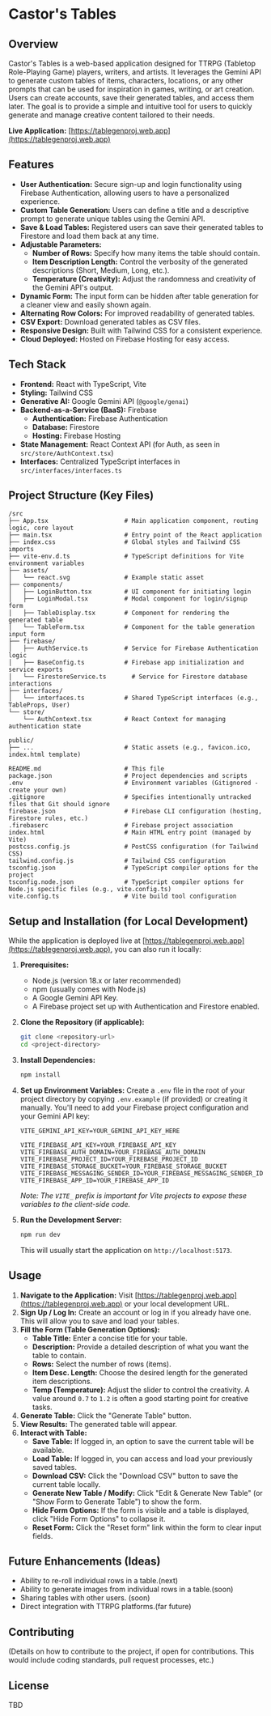 # Castor's Tables

## Overview

Castor's Tables is a web-based application designed for TTRPG (Tabletop Role-Playing Game) players, writers, and artists. It leverages the Gemini API to generate custom tables of items, characters, locations, or any other prompts that can be used for inspiration in games, writing, or art creation. Users can create accounts, save their generated tables, and access them later. The goal is to provide a simple and intuitive tool for users to quickly generate and manage creative content tailored to their needs.

**Live Application:** [https://tablegenproj.web.app](https://tablegenproj.web.app)

## Features

*   **User Authentication:** Secure sign-up and login functionality using Firebase Authentication, allowing users to have a personalized experience.
*   **Custom Table Generation:** Users can define a title and a descriptive prompt to generate unique tables using the Gemini API.
*   **Save & Load Tables:** Registered users can save their generated tables to Firestore and load them back at any time.
*   **Adjustable Parameters:**
    *   **Number of Rows:** Specify how many items the table should contain.
    *   **Item Description Length:** Control the verbosity of the generated descriptions (Short, Medium, Long, etc.).
    *   **Temperature (Creativity):** Adjust the randomness and creativity of the Gemini API's output.
*   **Dynamic Form:** The input form can be hidden after table generation for a cleaner view and easily shown again.
*   **Alternating Row Colors:** For improved readability of generated tables.
*   **CSV Export:** Download generated tables as CSV files.
*   **Responsive Design:** Built with Tailwind CSS for a consistent experience.
*   **Cloud Deployed:** Hosted on Firebase Hosting for easy access.

## Tech Stack

*   **Frontend:** React with TypeScript, Vite
*   **Styling:** Tailwind CSS
*   **Generative AI:** Google Gemini API (`@google/genai`)
*   **Backend-as-a-Service (BaaS):** Firebase
    *   **Authentication:** Firebase Authentication
    *   **Database:** Firestore
    *   **Hosting:** Firebase Hosting
*   **State Management:** React Context API (for Auth, as seen in `src/store/AuthContext.tsx`)
*   **Interfaces:** Centralized TypeScript interfaces in `src/interfaces/interfaces.ts`

## Project Structure (Key Files)

```
/src
├── App.tsx                     # Main application component, routing logic, core layout
├── main.tsx                    # Entry point of the React application
├── index.css                   # Global styles and Tailwind CSS imports
├── vite-env.d.ts               # TypeScript definitions for Vite environment variables
├── assets/
│   └── react.svg               # Example static asset
├── components/
│   ├── LoginButton.tsx         # UI component for initiating login
│   ├── LoginModal.tsx          # Modal component for login/signup form
│   ├── TableDisplay.tsx        # Component for rendering the generated table
│   └── TableForm.tsx           # Component for the table generation input form
├── firebase/
│   ├── AuthService.ts          # Service for Firebase Authentication logic
│   ├── BaseConfig.ts           # Firebase app initialization and service exports
│   └── FirestoreService.ts       # Service for Firestore database interactions
├── interfaces/
│   └── interfaces.ts           # Shared TypeScript interfaces (e.g., TableProps, User)
└── store/
    └── AuthContext.tsx         # React Context for managing authentication state

public/
├── ...                         # Static assets (e.g., favicon.ico, index.html template)

README.md                       # This file
package.json                    # Project dependencies and scripts
.env                            # Environment variables (Gitignored - create your own)
.gitignore                      # Specifies intentionally untracked files that Git should ignore
firebase.json                   # Firebase CLI configuration (hosting, Firestore rules, etc.)
.firebaserc                     # Firebase project association
index.html                      # Main HTML entry point (managed by Vite)
postcss.config.js               # PostCSS configuration (for Tailwind CSS)
tailwind.config.js              # Tailwind CSS configuration
tsconfig.json                   # TypeScript compiler options for the project
tsconfig.node.json              # TypeScript compiler options for Node.js specific files (e.g., vite.config.ts)
vite.config.ts                  # Vite build tool configuration
```

## Setup and Installation (for Local Development)

While the application is deployed live at [https://tablegenproj.web.app](https://tablegenproj.web.app), you can also run it locally:

1.  **Prerequisites:**
    *   Node.js (version 18.x or later recommended)
    *   npm (usually comes with Node.js)
    *   A Google Gemini API Key.
    *   A Firebase project set up with Authentication and Firestore enabled.

2.  **Clone the Repository (if applicable):**
    ```bash
    git clone <repository-url>
    cd <project-directory>
    ```

3.  **Install Dependencies:**
    ```bash
    npm install
    ```

4.  **Set up Environment Variables:**
    Create a `.env` file in the root of your project directory by copying `.env.example` (if provided) or creating it manually. You'll need to add your Firebase project configuration and your Gemini API key:
    ```env
    VITE_GEMINI_API_KEY=YOUR_GEMINI_API_KEY_HERE

    VITE_FIREBASE_API_KEY=YOUR_FIREBASE_API_KEY
    VITE_FIREBASE_AUTH_DOMAIN=YOUR_FIREBASE_AUTH_DOMAIN
    VITE_FIREBASE_PROJECT_ID=YOUR_FIREBASE_PROJECT_ID
    VITE_FIREBASE_STORAGE_BUCKET=YOUR_FIREBASE_STORAGE_BUCKET
    VITE_FIREBASE_MESSAGING_SENDER_ID=YOUR_FIREBASE_MESSAGING_SENDER_ID
    VITE_FIREBASE_APP_ID=YOUR_FIREBASE_APP_ID
    ```
    *Note: The `VITE_` prefix is important for Vite projects to expose these variables to the client-side code.*

5.  **Run the Development Server:**
    ```bash
    npm run dev
    ```
    This will usually start the application on `http://localhost:5173`.

## Usage

1.  **Navigate to the Application:** Visit [https://tablegenproj.web.app](https://tablegenproj.web.app) or your local development URL.
2.  **Sign Up / Log In:** Create an account or log in if you already have one. This will allow you to save and load your tables.
3.  **Fill the Form (Table Generation Options):**
    *   **Table Title:** Enter a concise title for your table.
    *   **Description:** Provide a detailed description of what you want the table to contain.
    *   **Rows:** Select the number of rows (items).
    *   **Item Desc. Length:** Choose the desired length for the generated item descriptions.
    *   **Temp (Temperature):** Adjust the slider to control the creativity. A value around `0.7` to `1.2` is often a good starting point for creative tasks.
4.  **Generate Table:** Click the "Generate Table" button.
5.  **View Results:** The generated table will appear.
6.  **Interact with Table:**
    *   **Save Table:** If logged in, an option to save the current table will be available.
    *   **Load Table:** If logged in, you can access and load your previously saved tables.
    *   **Download CSV:** Click the "Download CSV" button to save the current table locally.
    *   **Generate New Table / Modify:** Click "Edit & Generate New Table" (or "Show Form to Generate Table") to show the form.
    *   **Hide Form Options:** If the form is visible and a table is displayed, click "Hide Form Options" to collapse it.
    *   **Reset Form:** Click the "Reset form" link within the form to clear input fields.

## Future Enhancements (Ideas)

*   Ability to re-roll individual rows in a table.(next)
*   Ability to generate images from individual rows in a table.(soon)
*   Sharing tables with other users. (soon)
*   Direct integration with TTRPG platforms.(far future)

## Contributing

(Details on how to contribute to the project, if open for contributions. This would include coding standards, pull request processes, etc.)

## License

TBD
